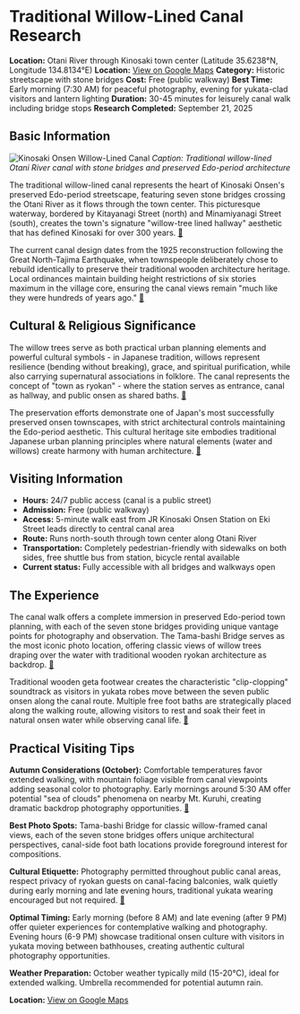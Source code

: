 # Traditional Willow-Lined Canal Research

**Location:** Otani River through Kinosaki town center (Latitude 35.6238°N, Longitude 134.8134°E)
**Location:** [View on Google Maps](https://maps.google.com/maps?q=35.6241637,134.8131005)
**Category:** Historic streetscape with stone bridges
**Cost:** Free (public walkway)
**Best Time:** Early morning (7:30 AM) for peaceful photography, evening for yukata-clad visitors and lantern lighting
**Duration:** 30-45 minutes for leisurely canal walk including bridge stops
**Research Completed:** September 21, 2025

## Basic Information

![Kinosaki Onsen Willow-Lined Canal](https://upload.wikimedia.org/wikipedia/commons/3/35/Kinosaki_Onsen_by_day.jpg)
*Caption: Traditional willow-lined Otani River canal with stone bridges and preserved Edo-period architecture*

The traditional willow-lined canal represents the heart of Kinosaki Onsen's preserved Edo-period streetscape, featuring seven stone bridges crossing the Otani River as it flows through the town center. This picturesque waterway, bordered by Kitayanagi Street (north) and Minamiyanagi Street (south), creates the town's signature "willow-tree lined hallway" aesthetic that has defined Kinosaki for over 300 years. [🔗](https://visitkinosaki.com/)

The current canal design dates from the 1925 reconstruction following the Great North-Tajima Earthquake, when townspeople deliberately chose to rebuild identically to preserve their traditional wooden architecture heritage. Local ordinances maintain building height restrictions of six stories maximum in the village core, ensuring the canal views remain "much like they were hundreds of years ago." [🔗](https://whereandwander.com/kinosaki-onsen-ultimate-guide-tattoo-friendly-hot-springs-town/)

## Cultural & Religious Significance

The willow trees serve as both practical urban planning elements and powerful cultural symbols - in Japanese tradition, willows represent resilience (bending without breaking), grace, and spiritual purification, while also carrying supernatural associations in folklore. The canal represents the concept of "town as ryokan" - where the station serves as entrance, canal as hallway, and public onsen as shared baths. [🔗](https://natureinjapan.wordpress.com/about/diverse-habitats-biomes/trees-of-japan-wispy-willow-tree/)

The preservation efforts demonstrate one of Japan's most successfully preserved onsen townscapes, with strict architectural controls maintaining the Edo-period aesthetic. This cultural heritage site embodies traditional Japanese urban planning principles where natural elements (water and willows) create harmony with human architecture. [🔗](https://article.bespes-jt.com/en/article/kinosaki-onsen)

## Visiting Information

- **Hours:** 24/7 public access (canal is a public street)
- **Admission:** Free (public walkway)
- **Access:** 5-minute walk east from JR Kinosaki Onsen Station on Eki Street leads directly to central canal area
- **Route:** Runs north-south through town center along Otani River
- **Transportation:** Completely pedestrian-friendly with sidewalks on both sides, free shuttle bus from station, bicycle rental available
- **Current status:** Fully accessible with all bridges and walkways open

## The Experience

The canal walk offers a complete immersion in preserved Edo-period town planning, with each of the seven stone bridges providing unique vantage points for photography and observation. The Tama-bashi Bridge serves as the most iconic photo location, offering classic views of willow trees draping over the water with traditional wooden ryokan architecture as backdrop. [🔗](https://thenavigatio.com/kinosaki-onsen-itinerary/)

Traditional wooden geta footwear creates the characteristic "clip-clopping" soundtrack as visitors in yukata robes move between the seven public onsen along the canal route. Multiple free foot baths are strategically placed along the walking route, allowing visitors to rest and soak their feet in natural onsen water while observing canal life. [🔗](https://www.neverendingvoyage.com/kinosaki-onsen-japan/)

## Practical Visiting Tips

**Autumn Considerations (October):** Comfortable temperatures favor extended walking, with mountain foliage visible from canal viewpoints adding seasonal color to photography. Early mornings around 5:30 AM offer potential "sea of clouds" phenomena on nearby Mt. Kuruhi, creating dramatic backdrop photography opportunities. [🔗](https://travel.gaijinpot.com/japan-sightseeing-essentials/things-to-do-kinosaki-onsen-autumn/)

**Best Photo Spots:** Tama-bashi Bridge for classic willow-framed canal views, each of the seven stone bridges offers unique architectural perspectives, canal-side foot bath locations provide foreground interest for compositions.

**Cultural Etiquette:** Photography permitted throughout public canal areas, respect privacy of ryokan guests on canal-facing balconies, walk quietly during early morning and late evening hours, traditional yukata wearing encouraged but not required. [🔗](https://visitkinosaki.com/plan/visitor-info/guides/ryokan-etiquette/)

**Optimal Timing:** Early morning (before 8 AM) and late evening (after 9 PM) offer quieter experiences for contemplative walking and photography. Evening hours (6-9 PM) showcase traditional onsen culture with visitors in yukata moving between bathhouses, creating authentic cultural photography opportunities.

**Weather Preparation:** October weather typically mild (15-20°C), ideal for extended walking. Umbrella recommended for potential autumn rain.

**Location:** [View on Google Maps](https://maps.google.com/maps?q=Kinosaki+Onsen+Canal,+Toyooka,+Hyogo,+Japan)
